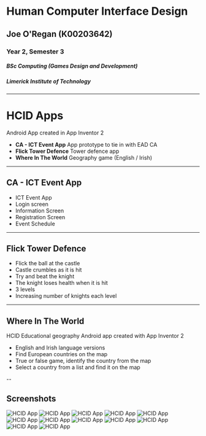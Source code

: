 # Human Computer Interface Design
## Joe O'Regan (K00203642)
### Year 2, Semester 3
##### BSc Computing (Games Design and Development)
##### Limerick Institute of Technology

---

# HCID Apps

Android App created in App Inventor 2

* **CA - ICT Event App** App prototype to tie in with EAD CA
* **Flick Tower Defence** Tower defence app
* **Where In The World** Geography game (English / Irish)

---

## CA - ICT Event App

* ICT Event App
* Login screen
* Information Screen
* Registration Screen
* Event Schedule

---

## Flick Tower Defence

* Flick the ball at the castle
* Castle crumbles as it is hit
* Try and beat the knight
* The knight loses health when it is hit
* 3 levels
* Increasing number of knights each level

---

## Where In The World

HCID Educational geography Android app created with App Inventor 2
* English and Irish language versions
* Find European countries on the map
* True or false game, identify the country from the map
* Select a country from a list and find it on the map

--

## Screenshots

![HCID App](https://raw.githubusercontent.com/joeaoregan/LIT-Yr3-S4-HCID/master/Screenshots/ftd1-blocks.png "HCID App")
![HCID App](https://raw.githubusercontent.com/joeaoregan/LIT-Yr3-S4-HCID/master/Screenshots/ftd2_20170328-215013.png "HCID App")
![HCID App](https://raw.githubusercontent.com/joeaoregan/LIT-Yr3-S4-HCID/master/Screenshots/ftd3_20170328-215246.png "HCID App")
![HCID App](https://raw.githubusercontent.com/joeaoregan/LIT-Yr3-S4-HCID/master/Screenshots/ftd4_20170328-215249.png "HCID App")
![HCID App](https://raw.githubusercontent.com/joeaoregan/LIT-Yr3-S4-HCID/master/Screenshots/ftd5_20170328-215255.png "HCID App")
![HCID App](https://raw.githubusercontent.com/joeaoregan/LIT-Yr3-S4-HCID/master/Screenshots/witw1-blocks.png "HCID App")
![HCID App](https://raw.githubusercontent.com/joeaoregan/LIT-Yr3-S4-HCID/master/Screenshots/witw2-menu_20170328-213135.png "HCID App")
![HCID App](https://raw.githubusercontent.com/joeaoregan/LIT-Yr3-S4-HCID/master/Screenshots/witw3-game1_20170328-213142.png "HCID App")
![HCID App](https://raw.githubusercontent.com/joeaoregan/LIT-Yr3-S4-HCID/master/Screenshots/witw4-game1_20170328-213147.png "HCID App")
![HCID App](https://raw.githubusercontent.com/joeaoregan/LIT-Yr3-S4-HCID/master/Screenshots/witw5-game1_20170328-213151.png "HCID App")
![HCID App](https://raw.githubusercontent.com/joeaoregan/LIT-Yr3-S4-HCID/master/Screenshots/witw6-game2_20170328-213201.png "HCID App")
![HCID App](https://raw.githubusercontent.com/joeaoregan/LIT-Yr3-S4-HCID/master/Screenshots/witw7-game2_20170328-213206.png "HCID App")

